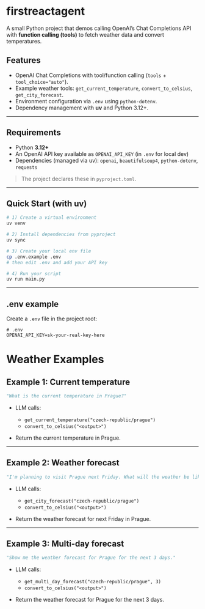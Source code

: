 # firstreactagent

A small Python project that demos calling OpenAI’s Chat Completions API with **function calling (tools)** to fetch weather data and convert temperatures.

## Features

* OpenAI Chat Completions with tool/function calling (`tools` + `tool_choice="auto"`).
* Example weather tools: `get_current_temperature`, `convert_to_celsius`, `get_city_forecast`.
* Environment configuration via `.env` using `python-dotenv`.
* Dependency management with **uv** and Python 3.12+.

---

## Requirements

* Python **3.12+**
* An OpenAI API key available as `OPENAI_API_KEY` (in `.env` for local dev)
* Dependencies (managed via uv): `openai`, `beautifulsoup4`, `python-dotenv`, `requests`

> The project declares these in `pyproject.toml`.

---

## Quick Start (with uv)

```bash
# 1) Create a virtual environment
uv venv

# 2) Install dependencies from pyproject
uv sync

# 3) Create your local env file
cp .env.example .env
# then edit .env and add your API key

# 4) Run your script
uv run main.py
```

---

## .env example

Create a `.env` file in the project root:

```dotenv
# .env
OPENAI_API_KEY=sk-your-real-key-here
```


# Weather Examples

## Example 1: Current temperature

```python
"What is the current temperature in Prague?"
```

* LLM calls:

  * `get_current_temperature("czech-republic/prague")`
  * `convert_to_celsius("<output>")`
* Return the current temperature in Prague.

---

## Example 2: Weather forecast

```python
"I'm planning to visit Prague next Friday. What will the weather be like?"
```

* LLM calls:

  * `get_city_forecast("czech-republic/prague")`
  * `convert_to_celsius("<output>")`
* Return the weather forecast for next Friday in Prague.

---

## Example 3: Multi-day forecast

```python
"Show me the weather forecast for Prague for the next 3 days."
```

* LLM calls:

  * `get_multi_day_forecast("czech-republic/prague", 3)`
  * `convert_to_celsius("<output>")`
* Return the weather forecast for Prague for the next 3 days.
